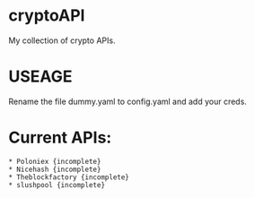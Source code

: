 # cryptoAPI
My collection of crypto APIs.

# USEAGE
Rename the file dummy.yaml to config.yaml and add your creds.

# Current APIs:
    * Poloniex {incomplete}
    * Nicehash {incomplete}
    * Theblockfactory {incomplete}
    * slushpool {incomplete}
